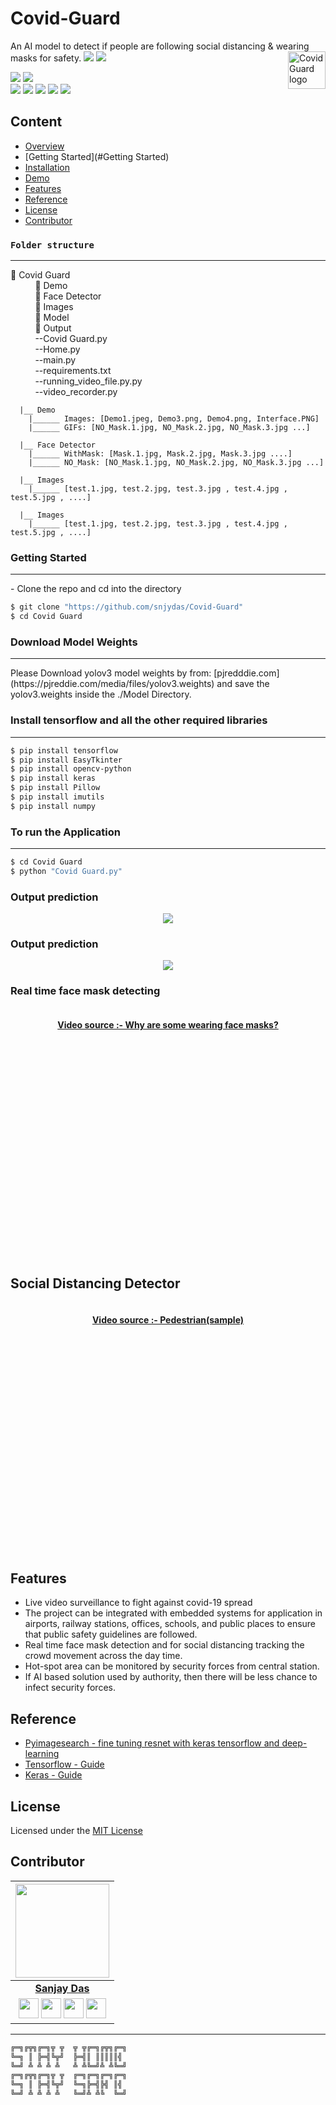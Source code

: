 # Covid-Guard
An AI model to detect if people are following social distancing & wearing masks for safety.
<img src="Images/Logo.ico" alt="Covid Guard logo" title="Covid Guard" align="right" height="60" />
[](https://img.shields.io/github/forks/snjydas/Covid-Guard?style=social) ![](https://img.shields.io/github/stars/snjydas/Covid-Guard?style=social) ![](https://img.shields.io/github/watchers/snjydas/Covid-Guard?style=social) <br>

![](https://img.shields.io/github/repo-size/snjydas/Covid-Guard) ![](https://img.shields.io/github/license/snjydas/Covid-Guard?color=red)<br>
![](https://img.shields.io/github/issues/snjydas/Covid-Guard?color=green) ![](https://img.shields.io/github/issues-pr/snjydas/Covid-Guard?color=green) ![](https://img.shields.io/github/downloads/snjydas/Covid-Guard/total) ![](https://img.shields.io/github/last-commit/snjydas/Covid-Guard) ![](https://img.shields.io/github/contributors/snjydas/Covid-Guard)

## Content
- [Overview](#overview)
- [Getting Started](#Getting Started)
- [Installation](#installation)
- [Demo](#demo)
- [Features](#features)
- [Reference](#reference)
- [License](#license)
- [Contributor](#contributor)



### **`Folder structure`**
<hr/>

📁 Covid Guard<br/>
&nbsp;&nbsp;&nbsp;&nbsp;&nbsp;&nbsp;&nbsp;&nbsp;&nbsp; 📁 Demo <br/>
&nbsp;&nbsp;&nbsp;&nbsp;&nbsp;&nbsp;&nbsp;&nbsp;&nbsp; 📁 Face Detector <br/>
&nbsp;&nbsp;&nbsp;&nbsp;&nbsp;&nbsp;&nbsp;&nbsp;&nbsp; 📁 Images <br/>
&nbsp;&nbsp;&nbsp;&nbsp;&nbsp;&nbsp;&nbsp;&nbsp;&nbsp; 📁 Model <br/>
&nbsp;&nbsp;&nbsp;&nbsp;&nbsp;&nbsp;&nbsp;&nbsp;&nbsp; 📁 Output <br/>
&nbsp;&nbsp;&nbsp;&nbsp;&nbsp;&nbsp;&nbsp;&nbsp;&nbsp; --Covid Guard.py <br/>
&nbsp;&nbsp;&nbsp;&nbsp;&nbsp;&nbsp;&nbsp;&nbsp;&nbsp; --Home.py <br/>
&nbsp;&nbsp;&nbsp;&nbsp;&nbsp;&nbsp;&nbsp;&nbsp;&nbsp; --main.py <br/>
&nbsp;&nbsp;&nbsp;&nbsp;&nbsp;&nbsp;&nbsp;&nbsp;&nbsp; --requirements.txt <br/>
&nbsp;&nbsp;&nbsp;&nbsp;&nbsp;&nbsp;&nbsp;&nbsp;&nbsp; --running_video_file.py.py <br/>
&nbsp;&nbsp;&nbsp;&nbsp;&nbsp;&nbsp;&nbsp;&nbsp;&nbsp; --video_recorder.py <br/>

      |__ Demo
        |______ Images: [Demo1.jpeg, Demo3.png, Demo4.png, Interface.PNG]
        |______ GIFs: [NO_Mask.1.jpg, NO_Mask.2.jpg, NO_Mask.3.jpg ...]      

      |__ Face Detector
        |______ WithMask: [Mask.1.jpg, Mask.2.jpg, Mask.3.jpg ....]
        |______ NO_Mask: [NO_Mask.1.jpg, NO_Mask.2.jpg, NO_Mask.3.jpg ...]

      |__ Images
        |______ [test.1.jpg, test.2.jpg, test.3.jpg , test.4.jpg , test.5.jpg , ....]
        
      |__ Images
        |______ [test.1.jpg, test.2.jpg, test.3.jpg , test.4.jpg , test.5.jpg , ....]

### Getting Started
<hr/>
- Clone the repo and cd into the directory


```sh
$ git clone "https://github.com/snjydas/Covid-Guard"
$ cd Covid Guard
```
### Download Model Weights
<hr/>
Please Download yolov3 model weights by from: [pjredddie.com](https://pjreddie.com/media/files/yolov3.weights) and save the yolov3.weights inside the ./Model Directory.

### Install tensorflow and all the other required libraries 
<hr/>


```sh
$ pip install tensorflow
$ pip install EasyTkinter
$ pip install opencv-python
$ pip install keras
$ pip install Pillow
$ pip install imutils
$ pip install numpy
```


### To run the Application
<hr/>

```sh
$ cd Covid Guard
$ python "Covid Guard.py"
```


### Output prediction

<p align="center">
<img src=
</p>



### Output prediction

<p align="center">
<img src=
</p>

### Real time face mask detecting

<div align="center" style="height:400px"> 
<img src=' ' width="90%">
<h4><a href="">Video source :- Why are some wearing face masks?</a></h4>
</div>

## Social Distancing Detector

<div align="center" style="height:400px"> 
<img src=' ' width="80%">
<h4><a href=" ">Video source :- Pedestrian(sample)</a></h4>
</div>

## Features

- Live video surveillance to fight against covid-19 spread
- The project can be integrated with embedded systems for application in airports, railway stations, offices, schools, and public places to ensure that public safety guidelines are followed.
- Real time face mask detection and for social distancing tracking the crowd movement across the day time.
- Hot-spot area can be monitored by security forces from central station.
- If AI based solution used by authority, then there will be less chance to infect security forces.


## Reference

- [Pyimagesearch - fine tuning resnet with keras tensorflow and deep-learning](https://www.pyimagesearch.com/2020/04/27/fine-tuning-resnet-with-keras-tensorflow-and-deep-learning/)
- [Tensorflow - Guide](https://www.tensorflow.org/guide/)
- [Keras - Guide](https://keras.io/guides/)

## License

Licensed under the [MIT License](LICENSE)

## Contributor

<p align="center">

|                                                                                                                                                                                                                   <a href="https://github.com/snjydas"><img src="https://avatars.githubusercontent.com/snjydas" width="150px" height="150px" /></a>                                                                                                                                                                                                                    |
| :--------------------------------------------------------------------------------------------------------------------------------------------------------------------------------------------------------------------------------------------------------------------------------------------------------------------------------------------------------------------------------------------------------------------------------------------------------------------------------------------------------------------------------------------------------------------------: |
|                                                                                                                                                                                                                                                             **[Sanjay Das](https://github.com/snjydas)**                                                                                                                                                                                                                                                              |
| <a href="https://twitter.com/snjy_das"><img src="https://i.ibb.co/kmgQVyW/twitter.png" width="32px" height="32px"></a> <a href="https://github.com/snjydas"><img src="https://cdn.iconscout.com/icon/free/png-256/github-108-438008.png" width="32px" height="32px"></a> <a href="https://www.facebook.com/snjydas251297"><img src="https://i.ibb.co/zmYNW4p/facebook.png" width="32px" height="32px"></a> <a href="https://https://www.linkedin.com/in/snjydas/"><img src="https://i.ibb.co/Kx2GSrT/linkedin.png" width="32px" height="32px"></a> |

<hr/>

```bash
╔═╗╔╦╗╔═╗╦ ╦  ╦ ╦╔═╗╔╦╗╔═╗
╚═╗ ║ ╠═╣╚╦╝  ╠═╣║ ║║║║║╣
╚═╝ ╩ ╩ ╩ ╩   ╩ ╩╚═╝╩ ╩╚═╝
╔═╗╔╦╗╔═╗╦ ╦  ╔═╗╔═╗╔═╗╔═╗
╚═╗ ║ ╠═╣╚╦╝  ╚═╗╠═╣╠╣ ║╣
╚═╝ ╩ ╩ ╩ ╩   ╚═╝╩ ╩╚  ╚═╝
```

</p>
